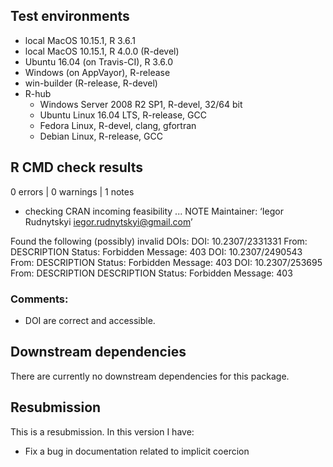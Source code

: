 ## Test environments

* local MacOS 10.15.1, R 3.6.1
* local MacOS 10.15.1, R 4.0.0 (R-devel)
* Ubuntu 16.04 (on Travis-CI), R 3.6.0
* Windows (on AppVayor), R-release
* win-builder (R-release, R-devel)
* R-hub
    * Windows Server 2008 R2 SP1, R-devel, 32/64 bit
    * Ubuntu Linux 16.04 LTS, R-release, GCC
    * Fedora Linux, R-devel, clang, gfortran
    * Debian Linux, R-release, GCC

## R CMD check results

0 errors | 0 warnings | 1 notes

* checking CRAN incoming feasibility ... NOTE
Maintainer: ‘Iegor Rudnytskyi <iegor.rudnytskyi@gmail.com>’

Found the following (possibly) invalid DOIs:
  DOI: 10.2307/2331331
    From: DESCRIPTION
    Status: Forbidden
    Message: 403
  DOI: 10.2307/2490543
    From: DESCRIPTION
    Status: Forbidden
    Message: 403
  DOI: 10.2307/253695
    From: DESCRIPTION
          DESCRIPTION
    Status: Forbidden
    Message: 403
    

### Comments:    
    
* DOI are correct and accessible.

## Downstream dependencies

There are currently no downstream dependencies for this package.

## Resubmission
This is a resubmission. In this version I have:

* Fix a bug in documentation related to implicit coercion
